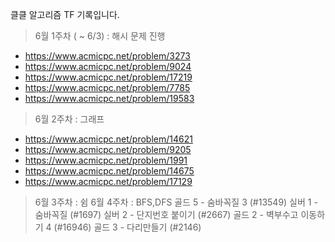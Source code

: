 클클 알고리즘 TF 기록입니다.

> 6월 1주차 ( ~ 6/3) : 해시 문제 진행
- https://www.acmicpc.net/problem/3273
- https://www.acmicpc.net/problem/9024
- https://www.acmicpc.net/problem/17219
- https://www.acmicpc.net/problem/7785
- https://www.acmicpc.net/problem/19583

> 6월 2주차 : 그래프
- https://www.acmicpc.net/problem/14621
- https://www.acmicpc.net/problem/9205
- https://www.acmicpc.net/problem/1991
- https://www.acmicpc.net/problem/14675
- https://www.acmicpc.net/problem/17129

> 6월 3주차 : 쉼
> 6월 4주차 : BFS,DFS
골드 5 - 숨바꼭질 3 (#13549)
실버 1 - 숨바꼭질 (#1697)
실버 2 - 단지번호 붙이기 (#2667)
골드 2 - 벽부수고 이동하기 4 (#16946)
골드 3 - 다리만들기 (#2146)